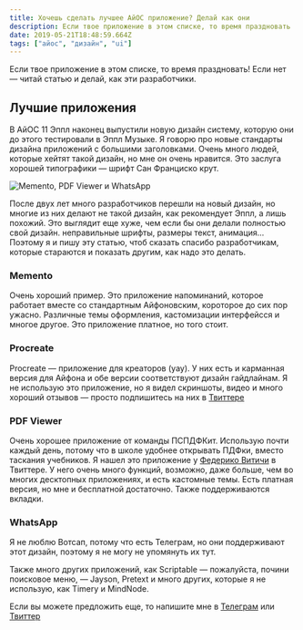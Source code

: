 ```yaml
---
title: Хочешь сделать лучшее АйОС приложение? Делай как они
description: Если твое приложение в этом списке, то время праздновать
date: 2019-05-21T18:48:59.664Z
tags: ["айос", "дизайн", "ui"]
---
```


Если твое приложение в этом списке, то время праздновать! Если нет — читай
статью и делай, как эти разработчики.

## Лучшие приложения

В АйОС 11 Эппл наконец выпустили новую дизайн систему, которую они до этого
тестировали в Эппл Музыке. Я говорю про новые стандарты дизайна приложений с
большими заголовками. Очень много людей, которые хейтят такой дизайн, но мне он
очень нравится. Это заслуга хорошей типографики — шрифт Сан Франциско крут.

![Memento, PDF Viewer и WhatsApp](/images/ios-ui-apps.png)

После двух лет много разработчиков перешли на новый дизайн, но многие из них
делают не такой дизайн, как рекомендует Эппл, а лишь похожий. Это выглядит еще
хуже, чем если бы они делали полностью свой дизайн. неправильные шрифты, размеры
текст, анимация... Поэтому я и пишу эту статью, чтоб сказать спасибо
разработчикам, которые стараются и показать другим, как надо это делать.

### Memento

Очень хороший пример. Это приложение напоминаний, которое работает вместе со
стандартным Айфоновским, короторое до сих пор ужасно. Различные темы оформления,
кастомизации интерфейсся и многое другое. Это приложение платное, но того стоит.

### Procreate

Procreate — приложение для креаторов (уау). У них есть и карманная версия для
Айфона и обе версии соответствуют дизайн гайдлайнам. Я не использую это
приложение, но я видел скриншоты, видео и много хороший отзывов — просто
подпишитесь на них в [Твиттере](https://twitter.com/Procreate)

### PDF Viewer

Очень хорошее приложение от команды ПСПДФКит. Использую почти каждый день,
потому что в школе удобнее открывать ПДФки, вместо таскания учебников. Я нашел
это приложение у [Федерико Витичи](https://twitter.com/viticci) в Твиттере. У
него очень много функций, возможно, даже больше, чем во многих десктопных
приложениях, и есть кастомные темы. Есть платная версия, но мне и бесплатной
достаточно. Также поддерживаются вкладки.

### WhatsApp

Я не люблю Вотсап, потому что есть Телеграм, но они поддерживают этот дизайн,
поэтому я не могу не упомянуть их тут.

Также много других приложений, как Scriptable — пожалуйста, почини поисковое
меню, — Jayson, Pretext и много других, которые я не использую, как Timery и
MindNode.

Если вы можете предложить еще, то напишите мне в
[Телеграм](https://t.me/dtroode) или [Твиттер](https://twitter.com/dtroode)
